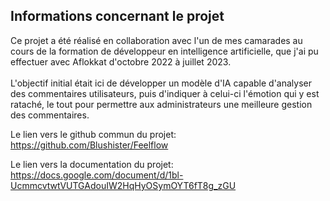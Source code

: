 ## Informations concernant le projet
Ce projet a été réalisé en collaboration avec l'un de mes camarades au cours de la formation de développeur en intelligence artificielle, que j'ai pu effectuer avec Aflokkat d'octobre 2022 à juillet 2023.<br><br>
L'objectif initial était ici de développer un modèle d'IA capable d'analyser des commentaires utilisateurs, puis d'indiquer à celui-ci l'émotion qui y est rataché, le tout pour permettre aux administrateurs une meilleure gestion des commentaires.

Le lien vers le github commun du projet:<br>
https://github.com/Blushister/Feelflow

Le lien vers la documentation du projet:<br>
https://docs.google.com/document/d/1bl-UcmmcvtwtVUTGAdouIW2HqHyOSymOYT6fT8g_zGU
